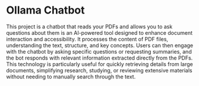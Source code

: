 # Ollama Chatbot

This project is a chatbot that reads your PDFs and allows you to ask questions about them is an AI-powered tool designed to enhance document interaction and accessibility. It processes the content of PDF files, understanding the text, structure, and key concepts. Users can then engage with the chatbot by asking specific questions or requesting summaries, and the bot responds with relevant information extracted directly from the PDFs. This technology is particularly useful for quickly retrieving details from large documents, simplifying research, studying, or reviewing extensive materials without needing to manually search through the text.

